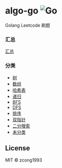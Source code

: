 # algo-go ![Go](https://github.com/zcong1993/algo-go/workflows/Go/badge.svg)

Golang Leetcode 刷题

### 汇总

[汇总](./all.md)

### 分类

- [树](./tree.md)
- [数组](./array.md)
- [哈希表](hash-table.md)
- [递归](./recursion.md)
- [BFS](./breadth-first-search.md)
- [DFS](depth-first-search.md)
- [排序](./sort.md)
- [双指针](./two-pointers.md)
- [二分搜索](./binary-search.md)
- [未分类](./normal.md)

## License

MIT &copy; zcong1993
